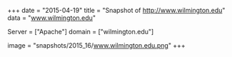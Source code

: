 
+++
date = "2015-04-19"
title = "Snapshot of http://www.wilmington.edu"
data = "www.wilmington.edu"

Server = ["Apache"]
domain = ["wilmington.edu"]

  image = "snapshots/2015_16/www.wilmington.edu.png"
+++
#
